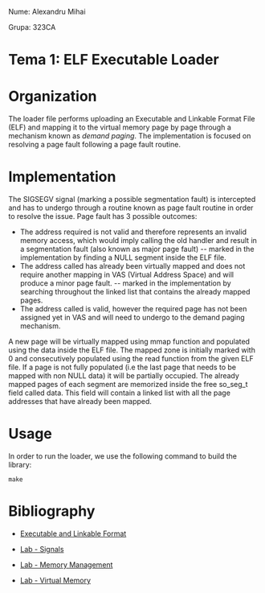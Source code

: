 Nume: Alexandru Mihai

Grupa: 323CA

# Tema 1: ELF Executable Loader

# Organization

The loader file performs uploading an Executable and Linkable Format File (ELF)
and mapping it to the virtual memory page by page through a mechanism known
as *demand paging*.
The implementation is focused on resolving a page fault following a page fault
routine.

# Implementation

The SIGSEGV signal (marking a possible segmentation fault) is intercepted and 
has to undergo through a routine known as page fault routine in order to
resolve the issue.
Page fault has 3 possible outcomes:

* The address required is not valid and therefore represents an invalid memory
access, which would imply calling the old handler and result in a segmentation
fault (also known as major page fault) -- marked in the implementation by 
finding a NULL segment inside the ELF file.
* The address called has already been virtually mapped and does not require
another mapping in VAS (Virtual Address Space) and will produce a minor page
fault. -- marked in the implementation by searching throughout the linked list
that contains the already mapped pages.
* The address called is valid, however the required page has not been assigned
yet in VAS and will need to undergo to the demand paging mechanism.

A new page will be virtually mapped using mmap function and populated using the
data inside the ELF file. The mapped zone is initially marked with 0 and
consecutively populated using the read function from the given ELF file.
If a page is not fully populated (i.e the last page that needs to be mapped
with non NULL data) it will be partially occupied.
The already mapped pages of each segment are memorized inside the free so_seg_t
field called data. This field will contain a linked list with all the page
addresses that have already been mapped.


# Usage

In order to run the loader, we use the following command to build the library:

```
make
```

# Bibliography

* [Executable and Linkable Format](https://en.wikipedia.org/wiki/Executable_and_Linkable_Format)

* [Lab - Signals](https://ocw.cs.pub.ro/courses/so/laboratoare/laborator-04)

* [Lab - Memory Management](https://ocw.cs.pub.ro/courses/so/laboratoare/laborator-05)

* [Lab - Virtual Memory](https://ocw.cs.pub.ro/courses/so/laboratoare/laborator-06)
